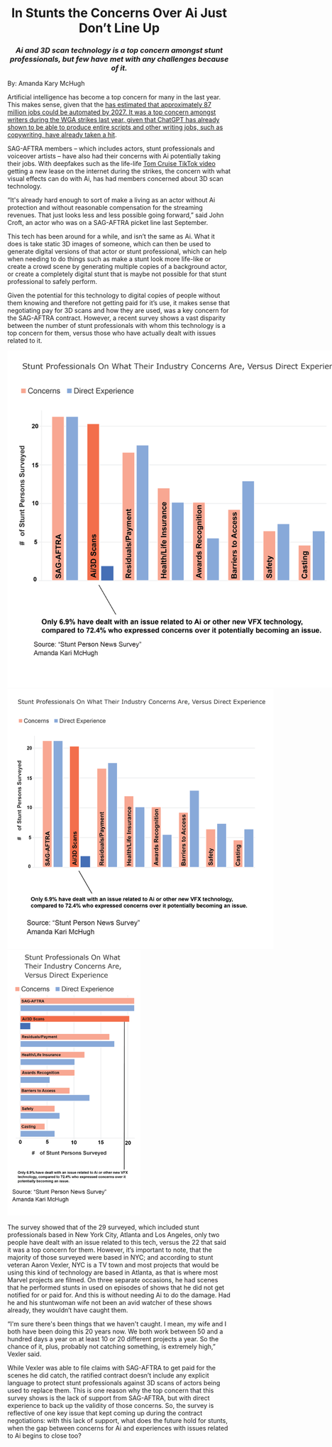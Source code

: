 <!DOCTYPE html>
<html lang="en" dir="ltr">
<head>
    <meta charset="utf-8">
    <title>In Stunts the Concerns Over Ai Just Don’t Line Up</title>
    <link rel="stylesheet" href="style-sheet.css">
</head>
<body>
    <div class="container">
        <h1><center>In Stunts the Concerns Over Ai Just Don’t Line Up</center></h1>
        <h3><center><i>Ai and 3D scan technology is a top concern amongst stunt professionals, but few have met with any challenges because of it.</i></center></h3>
        <p>By: Amanda Kary McHugh</p>
      <p>Artificial intelligence has become a top concern for many in the last year. This makes sense, given that the <a href="https://www.weforum.org/reports/the-future-of-jobs-report-2023/digest/>World Economic Forum"</a> has estimated that approximately 87 million jobs could be automated by 2027. It was a top concern amongst writers during the WGA strikes last year, given that ChatGPT has already shown to be able to produce entire scripts and other writing jobs, such as copywriting, have <a href="https://www.washingtonpost.com/technology/2023/06/02/ai-taking-jobs/">already taken a hit</a>.
</p>
<p>SAG-AFTRA members – which includes actors, stunt professionals and voiceover artists – have also had their concerns with Ai potentially taking their jobs. With deepfakes such as the life-life <a href="https://www.cnn.com/2021/08/06/tech/tom-cruise-deepfake-tiktok-company/index.html">Tom Cruise TikTok video</a> getting a new lease on the internet during the strikes, the concern with what visual effects can do with Ai, has had members concerned about 3D scan technology.</p>
<p>“It's already hard enough to sort of make a living as an actor without Ai protection and without reasonable compensation for the streaming revenues. That just looks less and less possible going forward,” said John Croft, an actor who was on a SAG-AFTRA picket line last September.</p>
<p>This tech has been around for a while, and isn’t the same as Ai. What it does is take static 3D images of someone, which can then be used to generate digital versions of that actor or stunt professional, which can help when needing to do things such as make a stunt look more life-like or create a crowd scene by generating multiple copies of a background actor, or create a completely digital stunt that is maybe not possible for that stunt professional to safely perform.</p>
<p>Given the potential for this technology to digital copies of people without them knowing and therefore not getting paid for it’s use, it makes sense that negotiating pay for 3D scans and how they are used, was <a "href=https://variety.com/2023/biz/news/sag-aftra-background-actors-artificial-intelligence-1235673432/">a key concern for the SAG-AFTRA contract</a>. However, a recent survey  shows a vast disparity between the number of stunt professionals with whom this technology is a top concern for them, versus those who have actually dealt with issues related to it.</p>
<p><div class="main_img">
            <!-- Image for desktop -->
            <img src="graphs/McHugh_InfoDesign_FinalProject_NO_HEADLINE_Web.png" alt="double bar chart showing concerns stunt professionals have versus issues they have direct experience dealing with" class="fr fic fr-dib desktop-only" style="max-width: 800px">
            <!-- Image for tablet -->
            <img src="graphs/McHugh_InfoDesign_FinalProject_NO_HEADLINE_Tablet.png" alt="double bar chart showing concerns stunt professionals have versus issues they have direct experience dealing with" class="fr fic fr-dib tablet-only" style="max-width: 600px">
            <!-- Image for mobile -->
            <img src="graphs/McHugh_InfoDesign_FinalProject_NO_HEADLINE_Mobile.png" alt="double bar chart showing concerns stunt professionals have versus issues they have direct experience dealing with" class="fr fic fr-dib mobile-only" style="max-width: 300px">
        </div>
<p>The survey showed that of the 29 surveyed, which included stunt professionals based in New York City, Atlanta and Los Angeles, only two people have dealt with an issue related to this tech, versus the 22 that said it was a top concern for them. However, it’s important to note, that the majority of those surveyed were based in NYC; and according to stunt veteran Aaron Vexler, NYC is a TV town and most projects that would be using this kind of technology are based in Atlanta, as that is where most Marvel projects are filmed. On three separate occasions, he had scenes that he performed stunts in used on episodes of shows that he did not get notified for or paid for. And this is without needing Ai to do the damage. Had he and his stuntwoman wife not been an avid watcher of these shows already, they wouldn’t have caught them.</p>
<p>“I'm sure there's been things that we haven't caught. I mean, my wife and I both have been doing this 20 years now. We both work between 50 and a hundred days a year on at least 10 or 20 different projects a year. So the chance of it, plus, probably not catching something, is extremely high,” Vexler said.</p>
<p>While Vexler was able to file claims with SAG-AFTRA to get paid for the scenes he did catch, the ratified contract doesn’t include any explicit language to protect stunt professionals against 3D scans of actors being used to replace them. This is one reason why the top concern that this survey shows is the lack of support from SAG-AFTRA, but with direct experience to back up the validity of those concerns. So, the survey is reflective of one key issue that kept coming up during the contract negotiations: with this lack of support, what does the future hold for stunts, when the gap between concerns for Ai and experiences with issues related to Ai begins to close too?</p>
    </div>
  </body>
</html>
